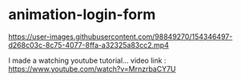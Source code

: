 # animation-login-form





https://user-images.githubusercontent.com/98849270/154346497-d268c03c-8c75-4077-8ffa-a32325a83cc2.mp4












I made a watching youtube tutorial...
video link : https://www.youtube.com/watch?v=MrnzrbaCY7U  

